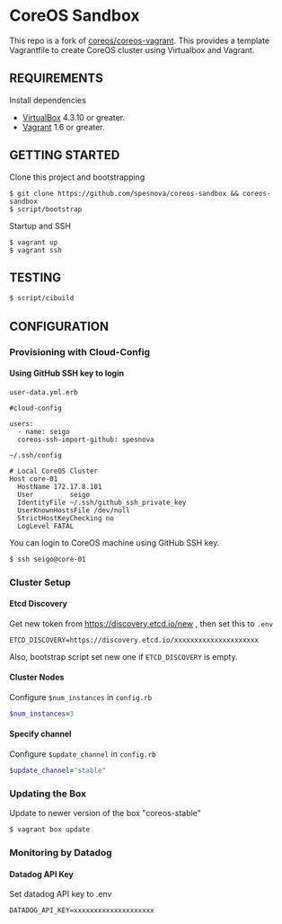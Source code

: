 # CoreOS Sandbox
This repo is a fork of [coreos/coreos-vagrant](https://github.com/coreos/coreos-vagrant).
This provides a template Vagrantfile to create CoreOS cluster using Virtualbox and Vagrant.

## REQUIREMENTS
Install dependencies

* [VirtualBox](https://www.virtualbox.org/) 4.3.10 or greater.
* [Vagrant](https://www.vagrantup.com/downloads.html) 1.6 or greater.

## GETTING STARTED
Clone this project and bootstrapping

```
$ git clone https://github.com/spesnova/coreos-sandbox && coreos-sandbox
$ script/bootstrap
```

Startup and SSH

```
$ vagrant up
$ vagrant ssh
```

## TESTING

```bash
$ script/cibuild
```

## CONFIGURATION
### Provisioning with Cloud-Config
#### Using GitHub SSH key to login

`user-data.yml.erb`

```
#cloud-config

users:
  - name: seigo
  coreos-ssh-import-github: spesnova
```

`~/.ssh/config`

```
# Local CoreOS Cluster
Host core-01
  HostName 172.17.8.101
  User         seigo
  IdentityFile ~/.ssh/github_ssh_private_key
  UserKnownHostsFile /dev/null
  StrictHostKeyChecking no
  LogLevel FATAL
```

You can login to CoreOS machine using GitHub SSH key.

```bash
$ ssh seigo@core-01
```

### Cluster Setup
#### Etcd Discovery
Get new token from https://discovery.etcd.io/new , then set this to `.env`

```
ETCD_DISCOVERY=https://discovery.etcd.io/xxxxxxxxxxxxxxxxxxxxx
```

Also, bootstrap script set new one if `ETCD_DISCOVERY` is empty.

#### Cluster Nodes
Configure `$num_instances` in `config.rb`

```ruby
$num_instances=3
```

#### Specify channel
Configure `$update_channel` in `config.rb`

```ruby
$update_channel="stable"
```

### Updating the Box
Update to newer version of the box "coreos-stable"

```bash
$ vagrant box update
```

### Monitoring by Datadog
#### Datadog API Key
Set datadog API key to .env

```
DATADOG_API_KEY=xxxxxxxxxxxxxxxxxxxx
```
